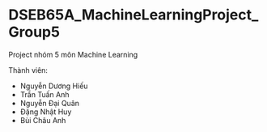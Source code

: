 # DSEB65A_MachineLearningProject_Group5
Project nhóm 5 môn Machine Learning

Thành viên:
- Nguyễn Dương Hiếu
- Trần Tuấn Anh
- Nguyễn Đại Quân
- Đặng Nhật Huy
- Bùi Châu Anh
